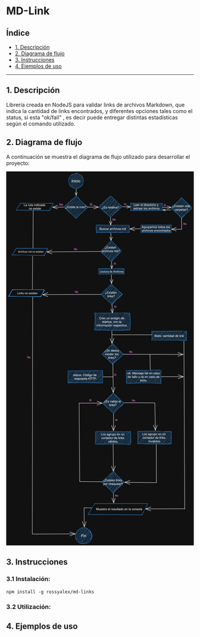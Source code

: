 # MD-Link

## Índice

* [1. Descripción](#1-descripción)
* [2. Diagrama de flujo](#2-diagrama-de-flujo)
* [3. Instrucciones](#2-instrucciones)
* [4. Ejemplos de uso](#4-ejemplos-de-uso)


***

## 1. Descripción

Librería creada en NodeJS para validar links de archivos Markdown,
que indica la cantidad de links encontrados, y diferentes opciones
tales como el status, si esta "ok/fail" , es decir puede entregar distintas
estadísticas según el comando utilizado.

## 2. Diagrama de flujo

A continuación se muestra el diagrama de flujo utilizado para desarrollar el proyecto:

![diagrama-MD-link](./diagramaMD-link.png)

## 3. Instrucciones
### 3.1 Instalación:

```shell
npm install -g rossyalex/md-links
```

### 3.2 Utilización:

## 4. Ejemplos de uso

